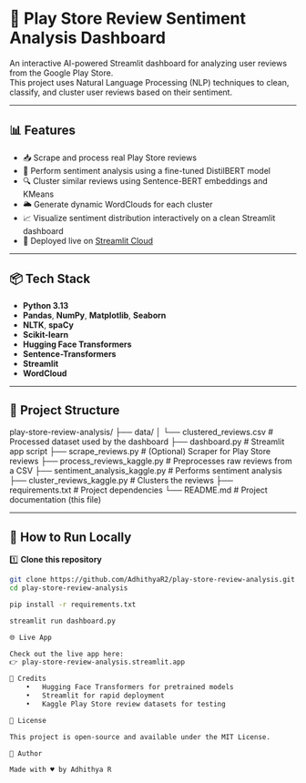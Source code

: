 # 📱 Play Store Review Sentiment Analysis Dashboard

An interactive AI-powered Streamlit dashboard for analyzing user reviews from the Google Play Store.  
This project uses Natural Language Processing (NLP) techniques to clean, classify, and cluster user reviews based on their sentiment.

---

## 📊 Features

- 📥 Scrape and process real Play Store reviews
- 💬 Perform sentiment analysis using a fine-tuned DistilBERT model
- 🔍 Cluster similar reviews using Sentence-BERT embeddings and KMeans
- 🌥️ Generate dynamic WordClouds for each cluster
- 📈 Visualize sentiment distribution interactively on a clean Streamlit dashboard
- 🚀 Deployed live on [Streamlit Cloud](https://play-store-review-analysis-zrhcy7gxteovzznmyjcxuq.streamlit.app/)

---

## 📦 Tech Stack

- **Python 3.13**
- **Pandas**, **NumPy**, **Matplotlib**, **Seaborn**
- **NLTK**, **spaCy**
- **Scikit-learn**
- **Hugging Face Transformers**
- **Sentence-Transformers**
- **Streamlit**
- **WordCloud**

---

## 📁 Project Structure
play-store-review-analysis/
├── data/
│   └── clustered_reviews.csv          # Processed dataset used by the dashboard
├── dashboard.py                       # Streamlit app script
├── scrape_reviews.py                  # (Optional) Scraper for Play Store reviews
├── process_reviews_kaggle.py          # Preprocesses raw reviews from a CSV
├── sentiment_analysis_kaggle.py       # Performs sentiment analysis
├── cluster_reviews_kaggle.py          # Clusters the reviews
├── requirements.txt                   # Project dependencies
└── README.md                          # Project documentation (this file)

---

## 🚀 How to Run Locally

1️⃣ **Clone this repository**
```bash
git clone https://github.com/AdhithyaR2/play-store-review-analysis.git
cd play-store-review-analysis

pip install -r requirements.txt

streamlit run dashboard.py

🌐 Live App

Check out the live app here:
👉 play-store-review-analysis.streamlit.app

📌 Credits
	•	Hugging Face Transformers for pretrained models
	•	Streamlit for rapid deployment
	•	Kaggle Play Store review datasets for testing

📜 License

This project is open-source and available under the MIT License.

📣 Author

Made with ♥️ by Adhithya R

